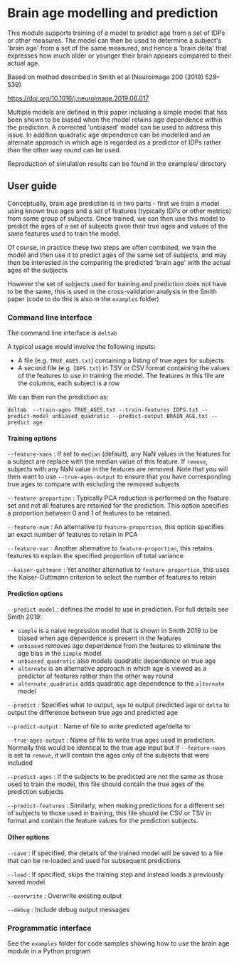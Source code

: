 # Brain age modelling and prediction

This module supports training of a model to predict age from a set of IDPs or
other measures. The model can then be used to determine a subject's 'brain age'
from a set of the same measured, and hence a 'brain delta' that expresses
how much older or younger their brain appears compared to their actual age.

Based on method described in Smith et al (Neuroimage 200 (2019) 528–539)

https://doi.org/10.1016/j.neuroimage.2019.06.017

Multiple models are defined in this paper including a simple model that has been
shown to be biased when the model retains age dependence within the prediction.
A corrected 'unbiased' model can be used to address this issue. In addition
quadratic age dependence can be modelled and an alternate approach in which
age is regarded as a predictor of IDPs rather than the other way round can
be used.

Reproduction of simulation results can be found in the examples/ directory

## User guide

Conceptually, brain age prediction is in two parts - first we train a model
using known true ages and a set of features (typically IDPs or other metrics)
from some group of subjects. Once trained, we can then use this model to
predict the ages of a set of subjects given their true ages and values of
the same features used to train the model.

Of course, in practice these two steps are often combined, we train the model
and then use it to predict ages of the same set of subjects, and may then be
interested in the comparing the predicted 'brain age' with the actual ages
of the subjects. 

However the set of subjects used for training and prediction
does not have to be the same, this is used in the cross-validation analysis
in the Smith paper (code to do this is also in the ``examples`` folder)

### Command line interface

The command line interface is ``deltab``

A typical usage would involve the following inputs:

 - A file (e.g. `TRUE_AGES.txt`) containing a listing of true ages for subjects
 - A second file (e.g. `IDPS.txt`) in TSV or CSV format containing the values of the features to use
   in training the model. The features in this file are the columns, each
   subject is a row

We can then run the prediction as:

```
deltab  --train-ages TRUE_AGES.txt --train-features IDPS.txt --predict-model unbiased_quadratic --predict-output BRAIN_AGE.txt --predict age
```

#### Training options

``--feature-nans`` : If set to ``median`` (default), any NaN values in the features for a subject are replace with the median value
of this feature. If ``remove``, subjects with any NaN value in the features are removed. Note that you will then want to use 
``--true-ages-output`` to ensure that you have corresponding true ages to compare with excluding the removed subjects

``--feature-proportion`` : Typically PCA reduction is performed on the feature set and not all features are retained for the
prediction. This option specifies a proportion between 0 and 1 of features to be retained.

``--feature-num`` : An alternative to ``feature-proportion``, this option specifies an exact number of features to retain in PCA

``--feature-var`` : Another alternative to ``feature-proportion``, this retains features to explain the specified proportion of 
total variance

``--kaiser-guttmann`` : Yet another alternative to ``feature-proportion``, this uses the Kaiser-Guttmann criterion to select the
number of features to retain

#### Prediction options

``--predict-model`` : defines the model to use in prediction. For full details see Smith 2019:

 - ``simple`` is a naive regression model that is shown in Smith 2019 to be biased when age dependence is present in the features
 - ``unbiased`` removes age dependence from the features to eliminate the age bias in the ``simple`` model
 - ``unbiased_quadratic`` also models quadratic dependence on true age
 - ``alternate`` is an alternative approach in which age is viewed as a predictor of features rather than the other way round
 - ``alternate_quadratic`` adds quadratic age dependence to the ``alternate`` model


``--predict`` : Specifies what to output, ``age`` to output predicted age or ``delta`` to output the difference between true age
and predicted age

``--predict-output`` : Name of file to write predicted age/delta to

``--true-ages-output`` : Name of file to write true ages used in prediction. Normally this would be identical to the true age input
but if ``--feature-nans`` is set to ``remove``, it will contain the ages only of the subjects that were included

``--predict-ages`` : If the subjects to be predicted are not the same as those used to train the model, this file should contain
the true ages of the prediction subjects

``--predict-features`` : Similarly, when making predictions for a different set of subjects to those used in training, this file
should be CSV or TSV in format and contain the feature values for the prediction subjects.

#### Other options

``--save`` : If specified, the details of the trained model will be saved to a file that can be re-loaded and used for subsequent predictions

``--load`` : If specified, skips the training step and instead loads a previously saved model

``--overwrite`` : Overwrite existing output

``--debug`` : Include debug output messages

### Programmatic interface

See the ``examples`` folder for code samples showing how to use the brain age module in a Python program

